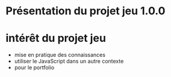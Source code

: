 # Présentation du projet jeu 1.0.0




**intérêt du projet jeu**
===

* mise en pratique des connaissances
* utiliser le JavaScript dans un autre contexte
* pour le portfolio

